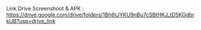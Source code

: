 Link Drive Screenshoot & APK : https://drive.google.com/drive/folders/1Bh6tJYKU9nBu7cSBtHKJ_tD5KGdbrkUB?usp=drive_link
